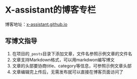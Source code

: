 # X-assistant的博客专栏
博客地址：[x-assistant.github.io](https://x-assistant.github.io/)

## 写博文指导
1. 在项目的`_posts`目录下添加文章，文件名参照示例文章的文件名
2. 文章支持Markdown格式，可以用markdwon编写博文
3. 文章的头部要协商title、category等信息，可参照示例文章头部
4. 文章编辑完上传后，无需发布就可以直接在博客页面访问了
